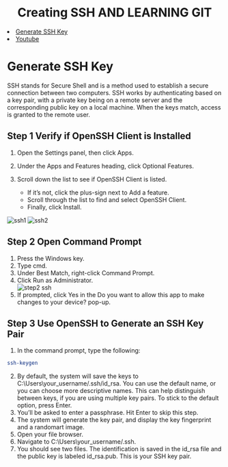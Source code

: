 <h1 align="center">Creating SSH AND LEARNING GIT</h1>
<!-- Table of Content -->

<li>
    <a href="#GenerateSSHKey">Generate SSH Key</a>

</li>

<li>
    <a href="https://www.youtube.com/">Youtube</a>

</li>

# Generate SSH Key

<p>SSH stands for Secure Shell and is a method used to establish a secure connection between two computers.
SSH works by authenticating based on a key pair, with a private key being on a remote server and the corresponding public key on a local machine. When the keys match, access is granted to the remote user.</p>

## Step 1 Verify if OpenSSH Client is Installed

1. Open the Settings panel, then click Apps.
2. Under the Apps and Features heading, click Optional Features.
3. Scroll down the list to see if OpenSSH Client is listed.

   - If it’s not, click the plus-sign next to Add a feature.
   - Scroll through the list to find and select OpenSSH Client.
   - Finally, click Install.

![ssh1](https://user-images.githubusercontent.com/69836474/153216693-1aacb42a-2f58-4888-ad32-c1cdae3e92ce.JPG)
![ssh2](https://user-images.githubusercontent.com/69836474/153216776-a8b2bfb6-cef6-4b29-b90f-430c7fb91336.JPG)

## Step 2 Open Command Prompt

1. Press the Windows key.
2. Type cmd.
3. Under Best Match, right-click Command Prompt.
4. Click Run as Administrator. <br>
   ![step2 ssh](https://user-images.githubusercontent.com/69836474/153217077-f1021f1e-9223-4fe2-8794-a1149e147948.JPG)
5. If prompted, click Yes in the Do you want to allow this app to make changes to your device? pop-up.

## Step 3 Use OpenSSH to Generate an SSH Key Pair

1. In the command prompt, type the following:

```sh
ssh-keygen
```

2. By default, the system will save the keys to C:\Users\your_username/.ssh/id_rsa. You can use the default name, or you can choose more descriptive names. This can help distinguish between keys, if you are using multiple key pairs. To stick to the default option, press Enter.
3. You’ll be asked to enter a passphrase. Hit Enter to skip this step.
4. The system will generate the key pair, and display the key fingerprint and a randomart image.
5. Open your file browser.
6. Navigate to C:\Users\your_username/.ssh.
7. You should see two files. The identification is saved in the id_rsa file and the public key is labeled id_rsa.pub. This is your SSH key pair.
